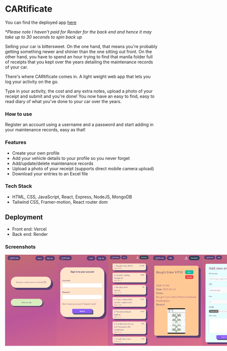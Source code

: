 # CARtificate

You can find the deployed app [here](https://cartificate.vercel.app/)

**Please note I haven't paid for Render for the back end and hence it may take up to 30 seconds to spin back up*

Selling your car is bittersweet. On the one hand, that means you're probably getting something newer and shinier than the one sitting out front. On the other hand, you have to spend an hour trying to find that manila folder full of receipts that you kept over the years detailing the maintenance records of your car.

There's where CARtificate comes in. A light weight web app that lets you log your activity on the go.

Type in your activity, the cost and any extra notes, upload a photo of your receipt and submit and you're done! You now have an easy to find, easy to read diary of what you've done to your car over the years.

### How to use

Register an account using a username and a password and start adding in your maintenance records, easy as that!

### Features
- Create your own profile
- Add your vehicle details to your profile so you never forget
- Add/update/delete maintenance records
- Upload a photo of your receipt (supports direct mobile camera upload)
- Download your entries to an Excel file

### Tech Stack

- HTML, CSS, JavaScript, React, Express, NodeJS, MongoDB
- Tailwind CSS, Framer-motion, React router dom

## Deployment

- Front end: Vercel
- Back end: Render

### Screenshots

<div style="display: flex">
<img src="./src/assets/cart1.png" height="300"/>
<img src="./src/assets/cart2.png" height="300"/>
<img src="./src/assets/cart3.png" height="300"/>
<img src="./src/assets/cart4.png" height="300"/>
<img src="./src/assets/cart5.png" height="300"/>
<img src="./src/assets/cart6.png" height="300"/>
</div>
